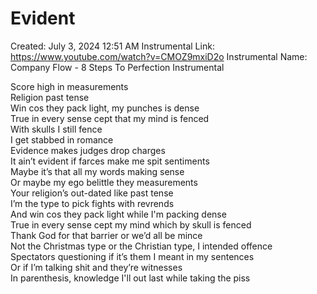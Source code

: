 # Evident

Created: July 3, 2024 12:51 AM
Instrumental Link: https://www.youtube.com/watch?v=CMOZ9mxiD2o
Instrumental Name: Company Flow - 8 Steps To Perfection Instrumental
     
Score high in measurements  
Religion past tense  
Win cos they pack light, my punches is dense  
True in every sense cept that my mind is fenced  
With skulls I still fence  
I get stabbed in romance  
Evidence makes judges drop charges  
It ain’t evident if farces make me spit sentiments  
Maybe it’s that all my words making sense  
Or maybe my ego belittle they measurements  
Your religion’s out-dated like past tense  
I’m the type to pick fights with revrends  
And win cos they pack light while I'm packing dense  
True in every sense cept my mind which by skull is fenced  
Thank God for that barrier or we’d all be mince  
Not the Christmas type or the Christian type, I intended offence  
Spectators questioning if it’s them I meant in my sentences  
Or if I’m talking shit and they’re witnesses  
In parenthesis, knowledge I'll out last while taking the piss  